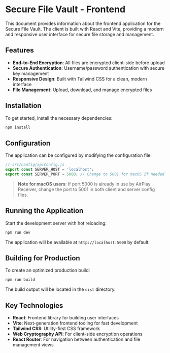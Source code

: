 # Secure File Vault - Frontend

This document provides information about the frontend application for the Secure File Vault. The client is built with React and Vite, providing a modern and responsive user interface for secure file storage and management.

## Features

- **End-to-End Encryption**: All files are encrypted client-side before upload
- **Secure Authentication**: Username/password authentication with secure key management
- **Responsive Design**: Built with Tailwind CSS for a clean, modern interface
- **File Management**: Upload, download, and manage encrypted files

## Installation

To get started, install the necessary dependencies:

```bash
npm install
```

## Configuration

The application can be configured by modifying the configuration file:

```javascript
// src/config/apiConfig.js
export const SERVER_HOST = 'localhost';
export const SERVER_PORT = 5000; // Change to 5001 for macOS if needed
```

> **Note for macOS users**: If port 5000 is already in use by AirPlay Receiver, change the port to 5001 in both client and server config files.

## Running the Application

Start the development server with hot reloading:

```bash
npm run dev
```

The application will be available at `http://localhost:5000` by default.

## Building for Production

To create an optimized production build:

```bash
npm run build
```

The build output will be located in the `dist` directory.

## Key Technologies

- **React**: Frontend library for building user interfaces
- **Vite**: Next-generation frontend tooling for fast development
- **Tailwind CSS**: Utility-first CSS framework
- **Web Cryptography API**: For client-side encryption operations
- **React Router**: For navigation between authentication and file management views
